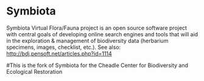 # Symbiota
Symbiota Virtual Flora/Fauna project is an open source software project with central goals of developing online search engines and tools that will aid in the exploration &amp; management of biodiversity data (herbarium specimens, images, checklist, etc.). See also: http://bdj.pensoft.net/articles.php?id=1114

#This is the fork of Symbiota for the Cheadle Center for Biodiversity and Ecological Restoration
